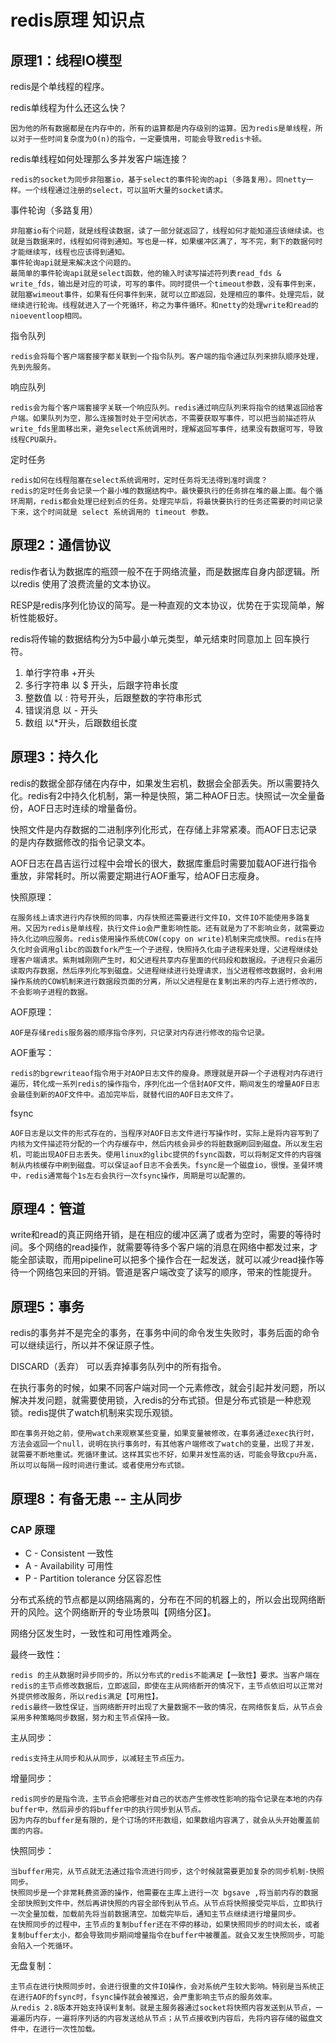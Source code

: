 

# redis原理 知识点

## 原理1：线程IO模型

redis是个单线程的程序。

redis单线程为什么还这么快？

    因为他的所有数据都是在内存中的，所有的运算都是内存级别的运算。因为redis是单线程，所以对于一些时间复杂度为O(n)的指令，一定要慎用，可能会导致redis卡顿。

redis单线程如何处理那么多并发客户端连接？

    redis的socket为同步非阻塞io，基于select的事件轮询的api（多路复用）。同netty一样。一个线程通过注册的select，可以监听大量的socket请求。


事件轮询（多路复用）
    
    
    非阻塞io有个问题，就是线程读数据，读了一部分就返回了，线程如何才能知道应该继续读。也就是当数据来时，线程如何得到通知。写也是一样，如果缓冲区满了，写不完，剩下的数据何时才能继续写，线程也应该得到通知。
    事件轮询api就是来解决这个问题的。
    最简单的事件轮询api就是select函数，他的输入时读写描述符列表read_fds & write_fds，输出是对应的可读，可写的事件。同时提供一个timeout参数，没有事件到来，就阻塞wimeout事件，如果有任何事件到来，就可以立即返回，处理相应的事件。处理完后，就继续进行轮询。线程就进入了一个死循环，称之为事件循环。和netty的处理write和read的nioeventloop相同。
    

指令队列

    redis会将每个客户端套接字都关联到一个指令队列。客户端的指令通过队列来排队顺序处理，先到先服务。
    

响应队列

    
    redis会为每个客户端套接字关联一个响应队列。redis通过响应队列来将指令的结果返回给客户端。如果队列为空，那么连接暂时处于空闲状态，不需要获取写事件，可以把当前描述符从write_fds里面移出来，避免select系统调用时，理解返回写事件，结果没有数据可写，导致线程CPU飙升。
    

定时任务

    redis如何在线程阻塞在select系统调用时，定时任务将无法得到准时调度？
    redis的定时任务会记录一个最小堆的数据结构中。最快要执行的任务排在堆的最上面。每个循环周期，redis都会处理已经到点的任务。处理完毕后，将最快要执行的任务还需要的时间记录下来，这个时间就是 select 系统调用的 timeout 参数。
    
    
    
    
    
## 原理2：通信协议

redis作者认为数据库的瓶颈一般不在于网络流量，而是数据库自身内部逻辑。所以redis 使用了浪费流量的文本协议。

RESP是redis序列化协议的简写。是一种直观的文本协议，优势在于实现简单，解析性能极好。

redis将传输的数据结构分为5中最小单元类型，单元结束时同意加上 回车换行符。

1. 单行字符串  +开头
2. 多行字符串  以 $ 开头，后跟字符串长度
3. 整数值  以 : 符号开头，后跟整数的字符串形式
4. 错误消息  以 - 开头
5. 数组 以*开头，后跟数组长度


## 原理3：持久化

redis的数据全部存储在内存中，如果发生宕机，数据会全部丢失。所以需要持久化。redis有2中持久化机制，第一种是快照，第二种AOF日志。快照试一次全量备份，AOF日志时连续的增量备份。

快照文件是内存数据的二进制序列化形式，在存储上非常紧凑。而AOF日志记录的是内存数据修改的指令记录文本。

AOF日志在昌吉运行过程中会增长的很大，数据库重启时需要加载AOF进行指令重放，非常耗时。所以需要定期进行AOF重写，给AOF日志瘦身。



快照原理：

    在服务线上请求进行内存快照的同事，内存快照还需要进行文件IO，文件IO不能使用多路复用。又因为redis是单线程，执行文件io会严重影响性能。还有就是为了不影响业务，就需要边持久化边响应服务。redis使用操作系统COW(copy on write)机制来完成快照。redis在持久化时会调用glibc的函数fork产生一个子进程，快照持久化由子进程来处理，父进程继续处理客户端请求。紫荆城刚刚产生时，和父进程共享内存里面的代码段和数据段。子进程只会遍历读取内存数据，然后序列化写到磁盘。父进程继续进行处理请求，当父进程修改数据时，会利用操作系统的COW机制来进行数据段页面的分离，所以父进程是在复制出来的内存上进行修改的，不会影响子进程的数据。
    

AOF原理：

    AOF是存储redis服务器的顺序指令序列，只记录对内存进行修改的指令记录。


AOF重写：
    
    redis的bgrewriteaof指令用于对AOP日志文件的瘦身。原理就是开辟一个子进程对内存进行遍历，转化成一系列redis的操作指令，序列化出一个信封AOF文件，期间发生的增量AOF日志会最佳到新的AOF文件中。追加完毕后，就替代旧的AOF日志文件了。
    
    
fsync

    AOF日志是以文件的形式存在的，当程序对AOF日志文件进行写操作时，实际上是将内容写到了内核为文件描述符分配的一个内存缓存中，然后内核会异步的将脏数据刷回到磁盘。所以发生宕机，可能出现AOF日志丢失。使用linux的glibc提供的fsync函数，可以将制定文件的内容强制从内核缓存中刷到磁盘。可以保证aof日志不会丢失。fsync是一个磁盘io，很慢。圣餐环境中，redis通常每个1s左右会执行一次fsync操作，周期是可以配置的。


## 原理4：管道

write和read的真正网络开销，是在相应的缓冲区满了或者为空时，需要的等待时间。多个网络的read操作，就需要等待多个客户端的消息在网络中都发过来，才能全部读取，而用pipeline可以把多个操作合在一起发送，就可以减少read操作等待一个网络包来回的开销。管道是客户端改变了读写的顺序，带来的性能提升。

## 原理5：事务

redis的事务并不是完全的事务，在事务中间的命令发生失败时，事务后面的命令可以继续运行，所以并不保证原子性。

DISCARD（丢弃） 可以丢弃掉事务队列中的所有指令。

在执行事务的时候，如果不同客户端对同一个元素修改，就会引起并发问题，所以解决并发问题，就需要使用锁，入redis的分布式锁。但是分布式锁是一种悲观锁。redis提供了watch机制来实现乐观锁。

    即在事务开始之前，使用watch来观察某些变量，如果变量被修改，在事务通过exec执行时，方法会返回一个null，说明在执行事务时，有其他客户端修改了watch的变量，出现了并发，就需要不断地重试。死循环重试。这样其实也不好，如果并发性高的话，可能会导致cpu升高，所以可以每隔一段时间进行重试。或者使用分布式锁。



## 原理8：有备无患 -- 主从同步

### CAP 原理

- C - Consistent 一致性
- A - Availability 可用性
- P - Partition tolerance 分区容忍性

分布式系统的节点都是以网络隔离的，分布在不同的机器上的，所以会出现网络断开的风险。这个网络断开的专业场景叫【网络分区】。


网络分区发生时，一致性和可用性难两全。


最终一致性：
    
    redis 的主从数据时异步同步的，所以分布式的redis不能满足【一致性】要求。当客户端在redis的主节点修改数据后，立即返回，即使在主从网络断开的情况下，主节点依旧可以正常对外提供修改服务，所以redis满足【可用性】。
    redis最终一致性保证，当网络断开时出现了大量数据不一致的情况，在网络恢复后，从节点会采用多种策略同步数据，努力和主节点保持一致。
    

主从同步：
    
    redis支持主从同步和从从同步，以减轻主节点压力。
    
    
增量同步：
    
    redis同步的是指令流，主节点会把哪些对自己的状态产生修改性影响的指令记录在本地的内存buffer中，然后异步的将buffer中的执行同步到从节点。
    因为内存的buffer是有限的，是个订场的环形数组，如果数组内容满了，就会从头开始覆盖前面的内容。
    
    
快照同步：

    当buffer用完，从节点就无法通过指令流进行同步，这个时候就需要更加复杂的同步机制-快照同步。
    快照同步是一个非常耗费资源的操作，他需要在主库上进行一次 bgsave ,将当前内存的数据全部快照到文件中，然后再讲快照的内容全部传到从节点。从节点将快照接受完毕后，立即执行一次全量加载，加载前先将当前数据清空。加载完毕后，通知主节点继续进行增量同步。
    在快照同步的过程中，主节点的复制buffer还在不停的移动，如果快照同步的时间太长，或者复制buffer太小，都会导致同步期间增量指令在buffer中被覆盖。就会又发生快照同步，可能会陷入一个死循环。
    

无盘复制：

    主节点在进行快照同步时，会进行很重的文件IO操作，会对系统产生较大影响。特别是当系统正在进行AOF的fsync时，fsync操作就会被推迟，会严重影响主节点的服务效率。
    从redis 2.8版本开始支持误判复制。就是主服务器通过socket将快照内容发送到从节点，一遍遍历内存，一遍将序列话的内容发送给从节点；从节点接收到内容后，先将内容存储的磁盘文件中，在进行一次性加载。
    


    
    
    
    
    








